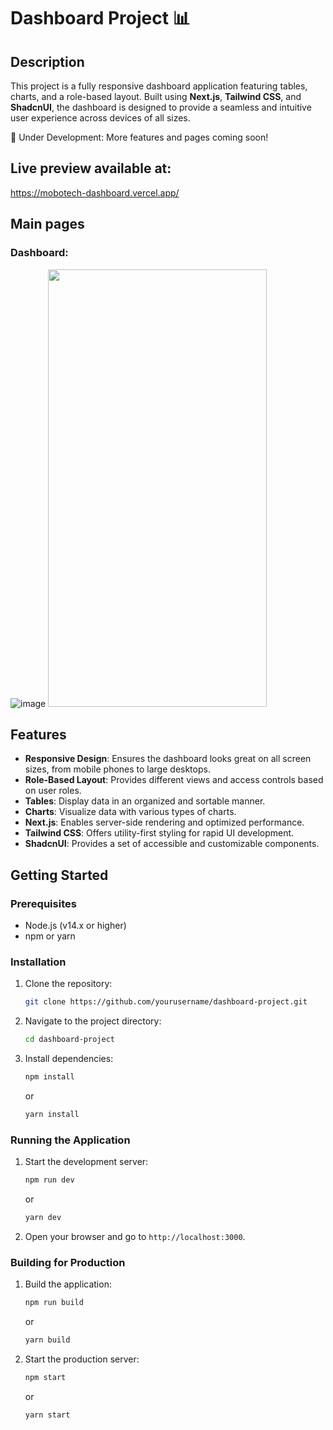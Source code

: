 # Dashboard Project 📊

## Description
This project is a fully responsive dashboard application featuring tables, charts, and a role-based layout. Built using **Next.js**, **Tailwind CSS**, and **ShadcnUI**, the dashboard is designed to provide a seamless and intuitive user experience across devices of all sizes.

🚧 Under Development: More features and pages coming soon!

## Live preview available at:
https://mobotech-dashboard.vercel.app/

## Main pages

### Dashboard:
![image](https://github.com/user-attachments/assets/5955e124-3d44-4f6c-861a-c2f1a3efd21a)
<image src="https://github.com/user-attachments/assets/fd456ebf-6285-4641-8ef5-64907990daba" width="350px" height="700px" />




## Features
- **Responsive Design**: Ensures the dashboard looks great on all screen sizes, from mobile phones to large desktops.
- **Role-Based Layout**: Provides different views and access controls based on user roles.
- **Tables**: Display data in an organized and sortable manner.
- **Charts**: Visualize data with various types of charts.
- **Next.js**: Enables server-side rendering and optimized performance.
- **Tailwind CSS**: Offers utility-first styling for rapid UI development.
- **ShadcnUI**: Provides a set of accessible and customizable components.

## Getting Started

### Prerequisites
- Node.js (v14.x or higher)
- npm or yarn

### Installation
1. Clone the repository:
    ```sh
    git clone https://github.com/yourusername/dashboard-project.git
    ```
2. Navigate to the project directory:
    ```sh
    cd dashboard-project
    ```
3. Install dependencies:
    ```sh
    npm install
    ```
    or
    ```sh
    yarn install
    ```

### Running the Application
1. Start the development server:
    ```sh
    npm run dev
    ```
    or
    ```sh
    yarn dev
    ```
2. Open your browser and go to `http://localhost:3000`.

### Building for Production
1. Build the application:
    ```sh
    npm run build
    ```
    or
    ```sh
    yarn build
    ```
2. Start the production server:
    ```sh
    npm start
    ```
    or
    ```sh
    yarn start
    ```
